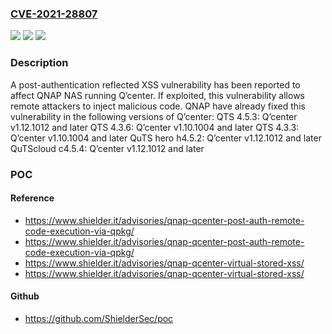 ### [CVE-2021-28807](https://cve.mitre.org/cgi-bin/cvename.cgi?name=CVE-2021-28807)
![](https://img.shields.io/static/v1?label=Product&message=Q%E2%80%99center&color=blue)
![](https://img.shields.io/static/v1?label=Version&message=%3C%20v1.12.1012%20&color=brighgreen)
![](https://img.shields.io/static/v1?label=Vulnerability&message=CWE-79%20Cross-site%20Scripting%20(XSS)&color=brighgreen)

### Description

A post-authentication reflected XSS vulnerability has been reported to affect QNAP NAS running Q’center. If exploited, this vulnerability allows remote attackers to inject malicious code. QNAP have already fixed this vulnerability in the following versions of Q’center: QTS 4.5.3: Q’center v1.12.1012 and later QTS 4.3.6: Q’center v1.10.1004 and later QTS 4.3.3: Q’center v1.10.1004 and later QuTS hero h4.5.2: Q’center v1.12.1012 and later QuTScloud c4.5.4: Q’center v1.12.1012 and later

### POC

#### Reference
- https://www.shielder.it/advisories/qnap-qcenter-post-auth-remote-code-execution-via-qpkg/
- https://www.shielder.it/advisories/qnap-qcenter-post-auth-remote-code-execution-via-qpkg/
- https://www.shielder.it/advisories/qnap-qcenter-virtual-stored-xss/
- https://www.shielder.it/advisories/qnap-qcenter-virtual-stored-xss/

#### Github
- https://github.com/ShielderSec/poc

